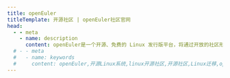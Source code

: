 ```yaml
---
title: openEuler
titleTemplate: 开源社区 | openEuler社区官网
head:
  - - meta
    - name: description
      content: openEuler是一个开源、免费的 Linux 发行版平台，将通过开放的社区形式与全球的开发者共同构建一个开放、多元和架构包容的软件生态体系。同时，openEuler 也是一个创新的平台，鼓励任何人在该平台上提出新想法、开拓新思路、实践新方案。想要了解更多信息，欢迎访问openEuler官网。
  # - - meta
  #   - name: keywords
  #     content: openEuler,开源Linux系统,linux开源社区,开源社区,Linux迁移,openEuler社区官网
---
```


<script setup lang="ts">
  import TheTalentAssessment from "~@/views/talent-assessment/TheTalentAssessment.vue"
</script>

<TheTalentAssessment />
